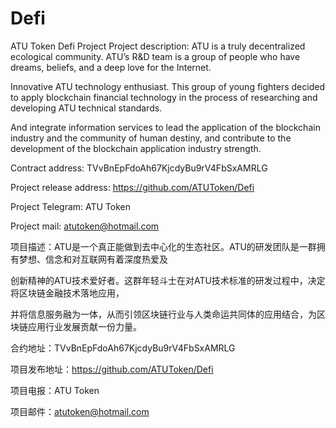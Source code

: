 # Defi
ATU Token Defi Project
Project description: ATU is a truly decentralized ecological community. ATU’s R&D team is a group of people who have dreams, beliefs, and a deep love for the Internet.

Innovative ATU technology enthusiast. This group of young fighters decided to apply blockchain financial technology in the process of researching and developing ATU technical standards.

And integrate information services to lead the application of the blockchain industry and the community of human destiny, and contribute to the development of the blockchain application industry strength.

Contract address: TVvBnEpFdoAh67KjcdyBu9rV4FbSxAMRLG

Project release address: https://github.com/ATUToken/Defi

Project Telegram: ATU Token

Project mail: atutoken@hotmail.com


项目描述：ATU是一个真正能做到去中心化的生态社区。ATU的研发团队是一群拥有梦想、信念和对互联网有着深度热爱及

创新精神的ATU技术爱好者。这群年轻斗士在对ATU技术标准的研发过程中，决定将区块链金融技术落地应用，

并将信息服务融为一体，从而引领区块链行业与人类命运共同体的应用结合，为区块链应用行业发展贡献一份力量。

合约地址：TVvBnEpFdoAh67KjcdyBu9rV4FbSxAMRLG

项目发布地址：https://github.com/ATUToken/Defi

项目电报：ATU Token

项目邮件：atutoken@hotmail.com

